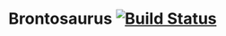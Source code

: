# Brontosaurus [![Build Status](https://travis-ci.org/LorenzoLeonardini/Brontosaurus.svg?branch=master)](https://travis-ci.org/LorenzoLeonardini/Brontosaurus)
